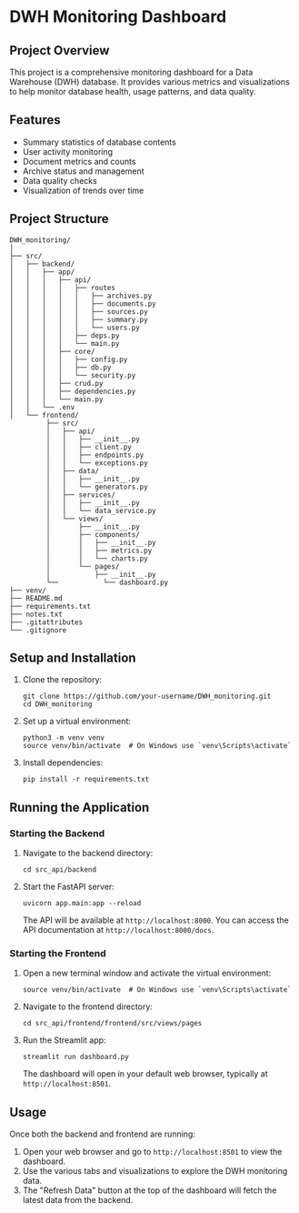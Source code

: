 # DWH Monitoring Dashboard

## Project Overview

This project is a comprehensive monitoring dashboard for a Data Warehouse (DWH) database. It provides various metrics and visualizations to help monitor database health, usage patterns, and data quality.

## Features

- Summary statistics of database contents
- User activity monitoring
- Document metrics and counts
- Archive status and management
- Data quality checks
- Visualization of trends over time

## Project Structure

```
DWH_monitoring/
│
├── src/
│   ├── backend/
│   │   ├── app/
│   │   │   ├── api/
│   │   │   │   ├── routes
│   │   │   │   │   ├── archives.py
│   │   │   │   │   ├── documents.py
│   │   │   │   │   ├── sources.py
│   │   │   │   │   ├── summary.py
│   │   │   │   │   └── users.py
│   │   │   │   ├── deps.py
│   │   │   │   └── main.py
│   │   │   ├── core/
│   │   │   │   ├── config.py
│   │   │   │   ├── db.py
│   │   │   │   └── security.py
│   │   │   ├── crud.py
│   │   │   ├── dependencies.py
│   │   │   └── main.py
│   │   └── .env
│   └── frontend/
         ├── src/
         │   ├── api/
         │   │   ├── __init__.py
         │   │   ├── client.py      
         │   │   ├── endpoints.py      
         │   │   └── exceptions.py          
         │   ├── data/
         │   │   ├── __init__.py
         │   │   └── generators.py      
         │   ├── services/
         │   │   ├── __init__.py
         │   │   └── data_service.py      
         │   └── views/
         │       ├── __init__.py
         │       ├── components/       
         │       │   ├── __init__.py
         │       │   ├── metrics.py
         │       │   └── charts.py
         │       └── pages/            
         │           ├── __init__.py
         └──           └── dashboard.py                 
├── venv/
├── README.md
├── requirements.txt
├── notes.txt
├── .gitattributes
└── .gitignore
```

## Setup and Installation

1. Clone the repository:
   ```
   git clone https://github.com/your-username/DWH_monitoring.git
   cd DWH_monitoring
   ```

2. Set up a virtual environment:
   ```
   python3 -m venv venv
   source venv/bin/activate  # On Windows use `venv\Scripts\activate`
   ```

3. Install dependencies:
   ```
   pip install -r requirements.txt
   ```

## Running the Application

### Starting the Backend

1. Navigate to the backend directory:
   ```
   cd src_api/backend
   ```

2. Start the FastAPI server:
   ```
   uvicorn app.main:app --reload
   ```

   The API will be available at `http://localhost:8000`. You can access the API documentation at `http://localhost:8000/docs`.

### Starting the Frontend

1. Open a new terminal window and activate the virtual environment:
   ```
   source venv/bin/activate  # On Windows use `venv\Scripts\activate`
   ```

2. Navigate to the frontend directory:
   ```
   cd src_api/frontend/frontend/src/views/pages
   ```

3. Run the Streamlit app:
   ```
   streamlit run dashboard.py
   ```

   The dashboard will open in your default web browser, typically at `http://localhost:8501`.

## Usage

Once both the backend and frontend are running:

1. Open your web browser and go to `http://localhost:8501` to view the dashboard.
2. Use the various tabs and visualizations to explore the DWH monitoring data.
3. The "Refresh Data" button at the top of the dashboard will fetch the latest data from the backend.
